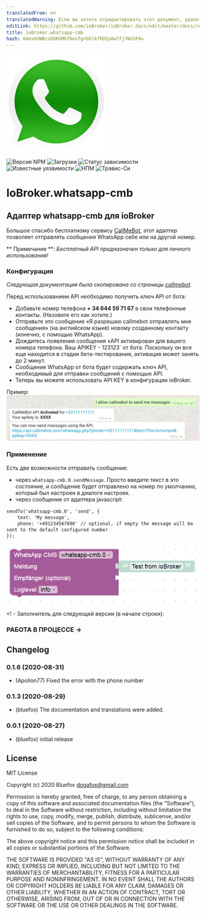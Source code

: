 ```yaml
---
translatedFrom: en
translatedWarning: Если вы хотите отредактировать этот документ, удалите поле «translationFrom», в противном случае этот документ будет снова автоматически переведен
editLink: https://github.com/ioBroker/ioBroker.docs/edit/master/docs/ru/adapterref/iobroker.whatsapp-cmb/README.md
title: ioBroker.whatsapp-cmb
hash: 6mnvKUWBcvbbKUMhf6evfg+bhlkfRDSyAw7fj7WoSF0=
---
```

![Логотип](../../../en/adapterref/iobroker.whatsapp-cmb/admin/whatsapp-cmb.png)

![Версия NPM](http://img.shields.io/npm/v/iobroker.whatsapp-cmb.svg)
![Загрузки](https://img.shields.io/npm/dm/iobroker.whatsapp-cmb.svg)
![Статус зависимости](https://img.shields.io/david/ioBroker/iobroker.whatsapp-cmb.svg)
![Известные уязвимости](https://snyk.io/test/github/ioBroker/ioBroker.whatsapp-cmb/badge.svg)
![НПМ](https://nodei.co/npm/iobroker.whatsapp-cmb.png?downloads=true)
![Трэвис-Си](http://img.shields.io/travis/ioBroker/ioBroker.whatsapp-cmb/master.svg)

# IoBroker.whatsapp-cmb
## Адаптер whatsapp-cmb для ioBroker
Большое спасибо бесплатному сервису [CallMeBot](https://www.callmebot.com/blog/free-api-whatsapp-messages/), этот адаптер позволяет отправлять сообщения WhatsApp себе или на другой номер.

** Примечание **: *Бесплатный API предназначен только для личного использования!*

### Конфигурация
*Следующая документация была скопирована со страницы [callmebot](https://www.callmebot.com/blog/free-api-whatsapp-messages/).*

Перед использованием API необходимо получить ключ API от бота:

- Добавьте номер телефона **+ 34 644 59 71 67** в свои телефонные контакты. (Назовите его как хотите.)
- Отправьте это сообщение «Я разрешаю callmebot отправлять мне сообщения» (на английском языке) новому созданному контакту (конечно, с помощью WhatsApp).
- Дождитесь появления сообщения «API активирован для вашего номера телефона. Ваш APIKEY - 123123` от бота. Поскольку он все еще находится в стадии бета-тестирования, активация может занять до 2 минут.
- Сообщение WhatsApp от бота будет содержать ключ API, необходимый для отправки сообщений с помощью API.
- Теперь вы можете использовать API KEY в конфигурации ioBroker.

Пример: ![пример](../../../en/adapterref/iobroker.whatsapp-cmb/img/whatsapp.jpg)

### Применение
Есть две возможности отправить сообщение:

- через `whatsapp-cmb.0.sendMessage`. Просто введите текст в это состояние, и сообщение будет отправлено на номер по умолчанию, который был настроен в диалоге настроек.
- через сообщение от адаптера javascript:

```
sendTo('whatsapp-cmb.0', 'send', {
    text: 'My message',
    phone: '+491234567890' // optional, if empty the message will be sent to the default configured number
});
```

![Блочно](../../../en/adapterref/iobroker.whatsapp-cmb/img/blockly.png)

<! - Заполнитель для следующей версии (в начале строки):

### __РАБОТА В ПРОЦЕССЕ__ ->

## Changelog
### 0.1.6 (2020-08-31)
* (Apollon77) Fixed the error with the phone number

### 0.1.3 (2020-08-29)
* (bluefox) The documentation and translations were added.

### 0.0.1 (2020-08-27)
* (bluefox) initial release

## License
MIT License

Copyright (c) 2020 Bluefox <dogafox@gmail.com>

Permission is hereby granted, free of charge, to any person obtaining a copy
of this software and associated documentation files (the "Software"), to deal
in the Software without restriction, including without limitation the rights
to use, copy, modify, merge, publish, distribute, sublicense, and/or sell
copies of the Software, and to permit persons to whom the Software is
furnished to do so, subject to the following conditions:

The above copyright notice and this permission notice shall be included in all
copies or substantial portions of the Software.

THE SOFTWARE IS PROVIDED "AS IS", WITHOUT WARRANTY OF ANY KIND, EXPRESS OR
IMPLIED, INCLUDING BUT NOT LIMITED TO THE WARRANTIES OF MERCHANTABILITY,
FITNESS FOR A PARTICULAR PURPOSE AND NONINFRINGEMENT. IN NO EVENT SHALL THE
AUTHORS OR COPYRIGHT HOLDERS BE LIABLE FOR ANY CLAIM, DAMAGES OR OTHER
LIABILITY, WHETHER IN AN ACTION OF CONTRACT, TORT OR OTHERWISE, ARISING FROM,
OUT OF OR IN CONNECTION WITH THE SOFTWARE OR THE USE OR OTHER DEALINGS IN THE
SOFTWARE.